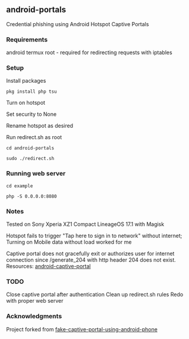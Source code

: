 ## android-portals

Credential phishing using Android Hotspot Captive Portals

### Requirements

android
termux
root - required for redirecting requests with iptables

### Setup

Install packages

`pkg install php tsu`

Turn on hotspot

Set security to None

Rename hotspot as desired

Run redirect.sh as root

`cd android-portals`

`sudo ./redirect.sh`

### Running web server

`cd example`

`php -S 0.0.0.0:8080`

### Notes

Tested on Sony Xperia XZ1 Compact LineageOS 17.1 with Magisk

Hotspot fails to trigger "Tap here to sign in to network" without internet; Turning on Mobile data without load worked for me

Captive portal does not gracefully exit or authorizes user for internet connection since /generate_204 with http header 204 does not exist. Resources: [android-captive-portal](https://github.com/leoleozhu/android-captive-portal)

### TODO

Close captive portal after authentication
Clean up redirect.sh rules
Redo with proper web server

### Acknowledgments

Project forked from [fake-captive-portal-using-android-phone](https://github.com/zahichemaly/fake-captive-portal-using-android-phone)
